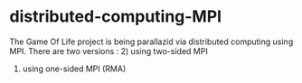 # distributed-computing-MPI

The Game Of Life project is being parallazid via distributed computing using MPI.
There are two versions : 
2) using two-sided MPI
1) using one-sided MPI (RMA)
